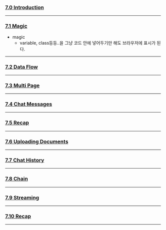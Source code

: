 ### [7.0 Introduction](https://nomadcoders.co/fullstack-gpt/lectures/4582)

***
### [7.1 Magic](https://nomadcoders.co/fullstack-gpt/lectures/4583)
- magic
	- variable, class등등..을 그냥 코드 안에 넣어두기만 해도 브라우저에 표시가 된다.
***
### [7.2 Data Flow](https://nomadcoders.co/fullstack-gpt/lectures/4584)

***
### [7.3 Multi Page](https://nomadcoders.co/fullstack-gpt/lectures/4585)

***
### [7.4 Chat Messages](https://nomadcoders.co/fullstack-gpt/lectures/4586)

***
### [7.5 Recap](https://nomadcoders.co/fullstack-gpt/lectures/4587)

***
### [7.6 Uploading Documents](https://nomadcoders.co/fullstack-gpt/lectures/4588)

***
### [7.7 Chat History](https://nomadcoders.co/fullstack-gpt/lectures/4589)

***
### [7.8 Chain](https://nomadcoders.co/fullstack-gpt/lectures/4590)

***
### [7.9 Streaming](https://nomadcoders.co/fullstack-gpt/lectures/4591)

***
### [7.10 Recap](https://nomadcoders.co/fullstack-gpt/lectures/4592)

***